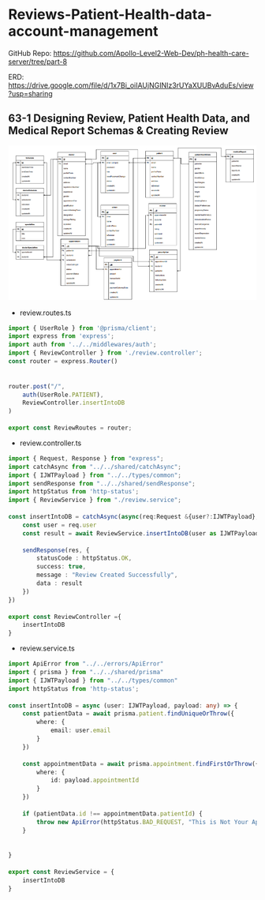 # Reviews-Patient-Health-data-account-management
GitHub Repo:  https://github.com/Apollo-Level2-Web-Dev/ph-health-care-server/tree/part-8



ERD: https://drive.google.com/file/d/1x7Bi_oiIAUjNGINIz3rUYaXUUBvAduEs/view?usp=sharing

## 63-1 Designing Review, Patient Health Data, and Medical Report Schemas & Creating Review

![alt text](image-21.png)

- review.routes.ts 

```ts 
import { UserRole } from '@prisma/client';
import express from 'express';
import auth from '../../middlewares/auth';
import { ReviewController } from './review.controller';
const router = express.Router()


router.post("/",
    auth(UserRole.PATIENT),
    ReviewController.insertIntoDB
)

export const ReviewRoutes = router;


```
- review.controller.ts 

```ts 
import { Request, Response } from "express";
import catchAsync from "../../shared/catchAsync";
import { IJWTPayload } from "../../types/common";
import sendResponse from "../../shared/sendResponse";
import httpStatus from 'http-status';
import { ReviewService } from "./review.service";

const insertIntoDB = catchAsync(async(req:Request &{user?:IJWTPayload}, res:Response) =>{
    const user = req.user
    const result = await ReviewService.insertIntoDB(user as IJWTPayload, req.body)

    sendResponse(res, {
        statusCode : httpStatus.OK,
        success: true,
        message : "Review Created Successfully",
        data : result
    })
})

export const ReviewController ={
    insertIntoDB
} 
```
- review.service.ts 

```ts 
import ApiError from "../../errors/ApiError"
import { prisma } from "../../shared/prisma"
import { IJWTPayload } from "../../types/common"
import httpStatus from 'http-status';

const insertIntoDB = async (user: IJWTPayload, payload: any) => {
    const patientData = await prisma.patient.findUniqueOrThrow({
        where: {
            email: user.email
        }
    })

    const appointmentData = await prisma.appointment.findFirstOrThrow({
        where: {
            id: payload.appointmentId
        }
    })

    if (patientData.id !== appointmentData.patientId) {
        throw new ApiError(httpStatus.BAD_REQUEST, "This is Not Your Appointment")
    }

    
}

export const ReviewService = {
    insertIntoDB
} 
```